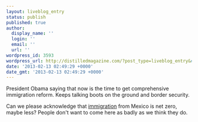 ```yaml
---
layout: liveblog_entry
status: publish
published: true
author:
  display_name: ''
  login: ''
  email: ''
  url: ''
wordpress_id: 3593
wordpress_url: http://distilledmagazine.com/?post_type=liveblog_entry&#038;p=3593
date: '2013-02-13 02:49:29 +0000'
date_gmt: '2013-02-13 02:49:29 +0000'
---
```

<p>President Obama saying that now is the time to get comprehensive immigration reform. Keeps talking boots on the ground and border security.</p>
<p>Can we please acknowledge that <a href="http://www.pewhispanic.org/2012/04/23/net-migration-from-mexico-falls-to-zero-and-perhaps-less/">immigration</a> from Mexico is net zero, maybe less? People don't want to come here as badly as we think they do.</p>
